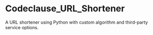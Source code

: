 # Codeclause_URL_Shortener
A URL shortener using Python with custom algorithm and third-party service options.
